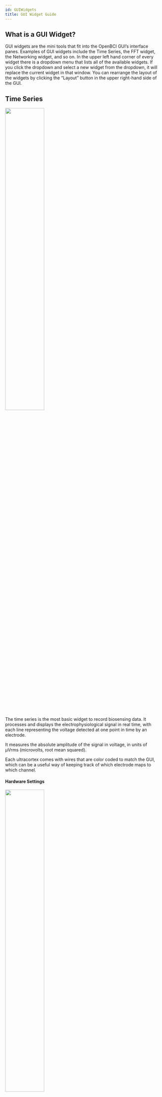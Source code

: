 ```yaml
---
id: GUIWidgets
title: GUI Widget Guide
---
```

## What is a GUI Widget?
GUI widgets are the mini tools that fit into the OpenBCI GUI’s interface panes. Examples of GUI widgets include the Time Series, the FFT widget, the Networking widget, and so on. In the upper left hand corner of every widget there is a dropdown menu that lists all of the available widgets. If you click the dropdown and select a new widget from the dropdown, it will replace the current widget in that window. You can rearrange the layout of the widgets by clicking the “Layout” button in the upper right-hand side of the GUI.


## Time Series
<img src="https://github.com/OpenBCI/Docs/blob/master/assets/images/GUI_TimeSeries.jpg?raw=true" width="50%">

The time series is the most basic widget to record biosensing data. It processes and displays the electrophysiological signal in real time, with each line representing the voltage detected at one point in time by an electrode.

It measures the absolute amplitude of the signal in voltage, in units of μVrms (microvolts, root mean squared).

Each ultracortex comes with wires that are color coded to match the GUI, which can be a useful way of keeping track of which electrode maps to which channel.

#### Hardware Settings

<img src="https://github.com/OpenBCI/Docs/blob/master/assets/images/GUI_HardwareSettings.png?raw=true" width="50%">

For Cyton users, clicking the Hardware Settings button opens a menu that allows you to fine tune the PGA Gain, Bias, and other hardware settings for each channel.

#### Other Settings

**Channel Buttons**: These buttons represent each connected electrode channel. You can toggle them on/off to control whether or not you want to collect data from that electrode.

**View Settings**:

*Vertical Scale* — Controls the range of μV displayed in the time series.
Note: Set to auto to avoid chopping off data and showing good peaks and troughs. Fine tune as necessary.

*Window* — Controls the amount of time that is shown in the series.

**Railed/Near Railed Warnings**:
These warnings show that there is no or poor signal, and that you need to check the electrodes to ensure that they are making good contact with your body.

**Impedance Check**:
Sends a test current down the pin to check impedance. Information is given in kΩ.
Note: Data will stop streaming automatically for the duration of the check.

## FFT Plot
<img src="https://github.com/OpenBCI/Docs/blob/master/assets/images/GUI_FTT.jpg?raw=true" width="50%">

This is a standard data visualization feature of biosensing tools. The x axis displays various frequencies, and the y-axis shows each frequency’s respective amplitudes in μV.  These amplitudes are displayed logarithmically by default — a reccommended setting — but you can alter this in the log/ln dropdown.

*Note: Each color in the FFT Plot is color coded to match the channels in the time series.*

## Accelerometer
<img src="https://github.com/OpenBCI/Docs/blob/master/assets/images/GUI_Accel.jpg?raw=true" width="50%">

Each OpenBCI board is fitted with a three-axis accelerometer, the data from which is streamed to this widget. This accelerometer measures the acceleration of the board itself on an xyz-axis.

**Axis Graph**: Displays relative xyz-acceleration at the current moment visually on a graph

**Timeline**: Displays relative xyz accelerations over time, color coded by axis.

## Head Plot
The head plot displays which regions of the head are experiencing the most activity. The deeper the red in a region, the more brain activity there is occuring in that region.  Contour lines are also shown in order to connect various regions of similar activity levels.

Each number on the digram corresponds to an electrode channel displayed in the time series widget. These numbers  correspond with the suggested assembly for the Ultracortex Mark IV, however each can be dragged to different locations for custom configurations.

### Default Node Placement
Based off of 10-20 model

| # | 10-20 Node |
|---|------------|
| 1 | Fp1        |
| 2 | Fp2        |
| 3 | C3         |
| 4 | C4         |
| 5 | P7/T5*     |
| 6 | P8/T6*     |
| 7 | O1         |
| 8 | O2         |


\* P7 and P8 are the new terminology for nodes T5 and T6

### Polarity
When compared to a reference, the pin inputs can produce a positive or negative value. Choosing "+/-" will display the true value as measured from the reference. So if the voltage is measured as lower than the reference, your value will appear negative (or blue), and if the voltage is measured to be higher the value will be positive.

<img src="https://github.com/OpenBCI/Docs/blob/master/assets/images/GUI_Headplot_both.jpg?raw=true" width="50%">

Alterntively, "+" will display only an absolute value, without regard to whether the signal was positive or negative.

<img src="https://github.com/OpenBCI/Docs/blob/master/assets/images/GUI_Headplot_pos.jpg?raw=true" width="50%">

## Focus Widget
The widget recognizes a focused mental state by looking at alpha and beta wave levels on channel 1 & 2. It is based on research supporting focused states aligning with alpha levels between 0.7-2.0 μV, and the beta levels between 0.0-0.7 μV. If your data is outside of this ratio, the algorithm states that you are not focused.

<img src="https://github.com/OpenBCI/Docs/blob/master/assets/images/GUI_Focus.jpg?raw=true" width="50%">

*For best results, try setting smooth to 0.98 in the FFT plot.

**Key Press**: When KeyPress is on, you can perform tasks and whenever you are focused, either your UP arrow or SPACE key will be pressed. Otherwise, it will be released.

**W_Focus Folder**: This folder contains the original data the focus widget was based on, and materials (including an example and instructions) regarding Arduino output.

## Band Power
<img src="https://github.com/OpenBCI/Docs/blob/master/assets/images/GUI_BandPower.jpg?raw=true" width="50%">

The band power widget shows the relative voltages of the various brain wave categories. Each type of brain wave represents a subset of frequencies, which represent different states of activity. The widget is a great "at-a-glance" look into your brain’s activity.

### Types of Waves
| Wave | Frequency (Hz)| Description |
|:------:|:--------------:| ------------|
| Gamma |  32-100 |Signifies heightened perception, learning and problem solving tasks, as well as alertness. It occurs when there is simueltaneous information processing from multiple parts of the brain.  |
| Beta | 13-32 | Signfies normal alert consciousness and active thinking. It occurs when one is focusing on work, solving a problem, learning a new concept, or engaging in active conversation.|
| Alpha |  8-13 |Signifies physical and mental relaxation. They occur when your eyes are closed, when one is being artistic, and during yoga. |
| Theta |  4-8      |Signifies deep relaxation, creativity, insight, reduced consciousness. They are picked up during day dreaming and deep meditation. |
| Delta | 0.5-4     |Signifies sleep, dreaming. Occurs when we enjoy restorative, deep, dreamless sleep.

## EMG
<img src="https://github.com/OpenBCI/Docs/blob/master/assets/images/GUI_EMG.jpg?raw=true" width="50%">

In a nutshell, we are trying to map the current flex of a muscle into the “comfortable flex range” of said muscle, and then represent that as a decimal between 0 and 1. In theory, if you relax, the value will be 0, and if you flex, the value will go to 1.

The current EMG strength is a collection of raw voltage values averaged (or smoothed) over a known window of time. The bigger the window your averaging over, the smoother the data. We establish an upper threshold (the outer dark blue circle of the circular visualizer) and a lower threshold (the inner dark blue circle) for the constantly updating “comfortable EMG range.” Then we’re mapping the current EMG (the filled circle that matches the color of the channel) value between the upper and lower thresholds.

This pseudo-analog mapped value is represented more clearly in the bar graph off to the right of each channel’s circular visualizer. The upper threshold is constantly creeping downwards and lower threshold is constantly creeping upwards until they get the Min ΔμV away from one another. This ensures that the overall system never creates an upper/lower flex range that is too big to influence with a muscle flex.

### Options
The drop-downs of the widget are designed to allow you to tweak the various parameters of this relationship. There are 4 drop-downs giving us control over 4 parameters:

**Smooth**: This is the size of the window. If we set this value at the smallest setting of 0.01 seconds (ie., lowering the smooth value), our data will be very jittery but responsive. Alternatively, if we increase the smooth and set our window to 2.0 seconds, the output will be very smooth but much less responsive.

**μV Limit**: This is a cutoff point for an allowable μV value in any individual data block. Any μV values above this number will be chopped off, and set to this upper μV limit. This is to prevent erratic blips in the data from substantially distorting the average. Sometimes dropped packets and rapid body movements can create large spikes that don’t correlate to muscle activity. This helps account for those issues.

**Creep**: This value indicates how quickly the upper μV limit creeps downward and how quickly the lower limit creeps upward. Notice that by adjusting this value, the upper threshold and lower threshold rings will approach each other more quickly. We generally recommend this to be slow. If this is too fast and we wait too long between muscle activations, the upper threshold will have crept very close to the lower threshold and the system will be hyper sensitive.

**Min ΔμV**: This value sets the minimum voltage range between the upper threshold and lower threshold. The upper threshold and lower threshold cannot get any closer than this. By making this value bigger, you will have to flex harder to go from 0 to 100% flex, after the thresholds have crept as close as they will get to one another (aka Min ΔμV).

## Networking
The networking widget allows the streaming of data to other apps. Keep scrolling for an explanation of the four data types: Serial, UDP, OSC, and LSL. To see how it can be used with our different apps, check out our [Software page](06Software/00-SoftwareLanding.md).

**Full details of all possible outputs can be found at the [GUI Networking Guide](https://docs.google.com/document/d/e/2PACX-1vR_4DXPTh1nuiOwWKwIZN3NkGP3kRwpP4Hu6fQmy3jRAOaydOuEI1jket6V4V6PG4yIG15H1N7oFfdV/pub).**

### Serial

<img src="https://github.com/OpenBCI/Docs/blob/master/assets/images/GUI_Serial.png?raw=true" width="70%">

Offers streaming of one data type. The data is sent sequentially, bit by bit, in consecutive packets. Serial is the main networking protocol that can be used when using OpenBCI with Arduino.

**Baud Rate**: The rate of data transfer in bits per second. This should correspond with the chosen baud rate for the receiving application.

**Port**: The port of the receiving device. For Arduino, for example, this will likely be "usbmodem" with a serial number attached.

### UDP

<img src="https://github.com/OpenBCI/Docs/blob/master/assets/images/GUI_UDP.png?raw=true" width="70%">

User Datagram Protocol is used primarily for establishing low-latency and loss-tolerating connections between applications on the internet. The UDP protocol allows for up to three different data sets to be sent to three different applications.


### LSL

<img src="https://github.com/OpenBCI/Docs/blob/master/assets/images/GUI_LSL.png?raw=true" width="70%">

Lab Streaming Layer is a system for synchronizing streaming data for live analysis or recording. LSL is a good way to send your OpenBCI stream to applications that can record or manipulate the data, such as [Matlab](06Software/02-CompatibleThirdPartySoftware/01-Matlab.md).

FFT data can now be sent over LSL, starting with [GUI v.4.1.5-beta.3.](https://github.com/OpenBCI/OpenBCI_GUI/releases)


For certain data types, it helps to change the `# Chan` to match the data type. Example: Focus is a single number output, so just set `# Chan` to 1. Here's a screenshot streaming 3 data types to Python: 

![gui windows override high dpi scaling](../../assets/SoftwareImages/OpenBCISoftware/gui_lslStreaming_Example.png)<br>

You can find the [example Python script here](https://github.com/OpenBCI/OpenBCI_GUI/tree/master/Networking-Test-Kit). Note: You will need to do `pip install pylsl` if the dependency is not already installed.

### OSC
<img src="https://github.com/OpenBCI/Docs/blob/master/assets/images/GUI_OSC.png?raw=true" width="70%">

Open Sound Control is a protocol for networking sound synthesizers, computers, and other multimedia devices for purposes such as musical performance or show control. OSC's advantages include interoperability, accuracy, flexibility and enhanced organization and documentation.

OSC works with MaxMSP, PureData, and Resolume.

## SSVEP
<img src="https://github.com/OpenBCI/Docs/blob/master/assets/images/GUI_SSVEP.png?raw=true" width="70%">

The newest widget, SSVEP, is now in beta mode, for testing. It is included with [GUI v.4.1.5-beta.3](https://github.com/OpenBCI/OpenBCI_GUI/releases)

It offers up to four channels of SSVEP with a range of frequencies (see screenshot above). Each channel in the widget has a dropdown menu to select frequency.

For research applications of SSVEP, head to examples [here](https://link.springer.com/chapter/10.1007/978-3-642-21683-1_41) and [here.](https://www.nature.com/articles/s41598-018-32283-8)

## Playback Widget
<img src="https://github.com/OpenBCI/Docs/blob/master/assets/images/GUI_PlaybackHistory.png?raw=true" width="70%">

This Widget only appears when in playback mode. It allows you to select a different playback without having to “Stop System”. There is a button in the top right of the Widget that allows you to select any OpenBCI playback file (.txt or .csv). Selecting other types of files may cause an error.

## Pulse Widget
This widget will only show for Cyton in Live mode. It uses the Analog Read mode to get data from the pin marked D11 on the Cyton. Using this data, the widget will calculate the Beats per minute (BPM) and the Interbeat Interval (IBI). When using the Networking widget, this data type will send: BPM, Raw Signal, and IBI.

____

## Custom Widget

This tutorial shows you how to create your own custom widgets for the [OpenBCI GUI](https://github.com/OpenBCI/OpenBCI_GUI). In just a few easy steps you can have your own mini applications added to the dropdown menus of the OpenBCI GUI for running specialized applications in real-time. These widgets can tap directly into the main data structure of the OpenBCI GUI, so you can experiment with brain waves and other bio data right in the GUI.

#### Helpful Background Skills

* Knowledge of [Processing](https://processing.org/) or Java-based programming
* Experience with [running the OpenBCI GUI from the Processing IDE](06Software/01-OpenBCISoftware/01-OpenBCI_GUI.md#running-the-openbci-gui-from-the-processing-ide)
* [Developer Setup using Visual Studio Code or Processing](https://github.com/OpenBCI/OpenBCI_GUI/wiki/Developer-Setup)
* Alternatively, you can edit using [Atom with Processing packages](https://atom.io)


### Step 1 - Duplicate the W_template.pde file & rename

The [W_template.pde](https://github.com/OpenBCI/OpenBCI_GUI/blob/master/OpenBCI_GUI/W_Template.pde) file is designed to serve as a simple starting point for creating your own widgets. You'll want to start by duplicating this file and renaming it to something like W_myNewWidget.pde, where "myNewWidget" is something relevant to the purpose of your new widget! Try to adhere to the naming convention and put **W_** in front to make sure that all of your widgets end up next to one another in your project directory.

You need to remember to rename the class to make sure that it is a unique and not the same class as W_template.pde. The first uncommented line of your file should read:

```
class W_myNewWidget extends Widget {
```

### Step 2 - Add your new widget to the widgetManager.pde file

Before adding any fancy code that grabs ahold of local data structures, make sure you add your new widget to the [widgetManager.pde](https://github.com/OpenBCI/OpenBCI_GUI/blob/master/OpenBCI_GUI/WidgetManager.pde) file. By doing this, you make sure your new widget is added to the dropdown menu of each widget. This is helpful because now you can see what your doing as you add graphics to your widget as you continue to develop it.

Follow the protocol instantiating your widget globally by adding it here:

```
// MAKE YOUR WIDGET GLOBALLY
W_timeSeries w_timeSeries;
W_fft w_fft;
W_networking w_networking;
W_BandPower w_bandPower;
W_accelerometer w_accelerometer;
W_ganglionImpedance w_ganglionImpedance;
W_headPlot w_headPlot;
W_template w_template1;
W_emg w_emg;
W_openBionics w_openbionics;
W_Focus w_focus;
W_PulseSensor w_pulsesensor;
W_myNewWidget w_myNewWidget;
```

Then, make sure to "setup" your widget and add it to the array of all widgets by mimicing the setup code lines

```
  ...

  w_networking = new W_networking(_this);
  w_networking.setTitle("Networking");
  addWidget(w_networking, w);

  w_myNewWidget = new W_myNewWidget(_this);
  w_myNewWidget.setTitle("My New Widget");
  addWidget(w_myNewWidget, w);

  w_bandPower = new W_BandPower(_this);
  w_bandPower.setTitle("Band Power");
  addWidget(w_bandPower, w);

  ...
```

### Step 3 - Add dropdowns to control your widget, if needed

**Note:** before you can compile the GUI, you'll need to rename the global functions at the bottom of your W_myNewWidget.pde file so that they are different from the global functions at the bottom of W_template.pde. While running the GUI, these functions are automatically activated when the corresponding dropdown is activated in the nav of your widget. Make sure that string (ex: "Dropdown1") in the addDropdown function of the constructor is the exact same string as the name of your corresponding global function at the bottom of your .pde file. The index of the menu item selected is what is passed into the function (ie "int n").

```
//These functions need to be global! These functions are activated when an item from the corresponding dropdown is selected

void Dropdown1(int n){
  println("Item " + (n+1) + " selected from Dropdown 1");
  if(n==0){
    //do this
  } else if(n==1){
    //do this instead
  }

  closeAllDropdowns(); // do this at the end of all widget-activated functions to ensure proper widget interactivity ... we want to make sure a click makes the menu close
}

void Dropdown2(int n){
  println("Item " + (n+1) + " selected from Dropdown 2");
  closeAllDropdowns();
}

void Dropdown3(int n){
  println("Item " + (n+1) + " selected from Dropdown 3");
  closeAllDropdowns();
}
```

Run the GUI, and make sure you can see your new widget in the widget dropdown menu in the upper left corner of all widgets. If you don't see it, make sure you did the above steps properly.


### Step 4 - Design your custom widget

Explore how the  existing widgets are accessing data structures internal to the GUI, and see if you can make something cool!

**Some cool things to know:**

* Every widget has `x, y, w, h` variables that corresponds to the left edge of the widget (horizontal pixel location), the top edge of the widget (vertical pixel location), the # of pixels wide, and the # of pixels tall, respectively. These variables update automatically when the screen is resized or when the widgets are cycled through the layout containers. When adding graphics to your widget, do everything based off of these variables to ensure responsiveness.
* Aside from setting up your widget in the widgetManager.pde file, all of your code can live inside of the W_myNewWidget.pde file (if done correctly).
* To see how to access global data structures like FFT data and Time Series data, check out how the [other widgets](https://github.com/OpenBCI/OpenBCI_GUI/tree/master/OpenBCI_GUI) are accessing data in their `update()` functions
* One way that we add features such as dropdowns and radio buttons to our widgets is the [ControlP5 Library](https://github.com/sojamo/controlp5).
* To learn more about how widgets work, look at the [widget.pde](https://github.com/OpenBCI/OpenBCI_GUI/blob/master/OpenBCI_GUI/Widget.pde) file. That said, I don't recommend changing anything!

### Step 5 - Add any dropdown settings to SoftwareSettings.pde
As of GUI v4, the app attemps to auto-save and auto-load user settings. Otherwise, users would need to reconfigure the GUI every time! So, if you use dropdowns in your new widget, you need to include those settings in SoftwareSettings.pde in save() and load().

There are a few details at the top of SoftwareSettings.pde that should be helpful. Just follow the style that is already in place to save and load from [JSON](https://en.wikipedia.org/wiki/JSON). Skim through the code in save() or load(), you will see settings from some of your favorite widgets. Use this as your example!

### Step 6 - Initial Testing
*Debugging*
If you've added any `println()` or `verbosePrint()`in your widget, you can use the Console Log feature to see these messages, or just look at the console in your favorite IDE.

*Screen Resized*
Some objects may need to be resized, or re-positioned, when the user changes the GUI screen size. This is why the widget class has the `screenResized()` method. Something not displaying right after resize? This is where you need to add code. Typically, object x, y, width, and height are declared when the widget is instantiated, and again in `screenResized()` using relative positioning.

*Settings*
To test that everything is working, you should see the data in a settings JSON file for each data mode in the `Documents/OpenBCI_GUI/Settings/` folder. JSON files can be viewed as text. Confirm that your new JSON object and data are being written to file. Finally, confirm that the settings work properly when configuring the widget, saving, and loading.

*GUI Crash*
One of the most common ways to crash the GUI with a new widget is drawing `null` data, or some other error related to `draw()`. Another common crash is an `Exception`, which will print to the console of Atom, VSCode, or Processing IDE.


### Step 7 - Share your custom widget with the world!

If you make a functional widget that you think others could benefit from, please share it with the world by submitting a pull request to the [OpenBCI_GUI repo](https://github.com/OpenBCI/OpenBCI_GUI)!
